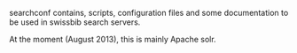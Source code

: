 searchconf contains, scripts, configuration files and some documentation to be used in swissbib search servers.

At the moment (August 2013), this is mainly Apache solr.
